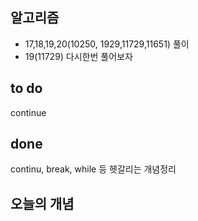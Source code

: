 ## 알고리즘
- 17,18,19,20(10250, 1929,11729,11651) 풀이
- 19(11729) 다시한번 풀어보자

## to do
continue

## done
continu, break, while 등 헷갈리는 개념정리

## 오늘의 개념
